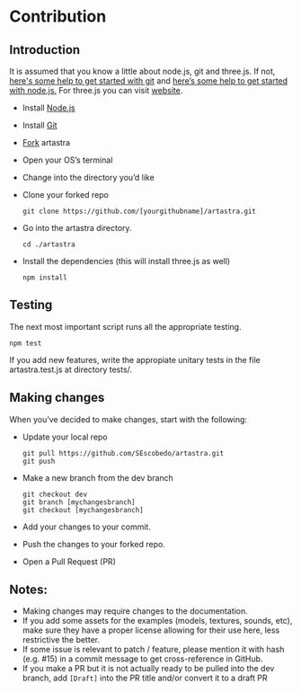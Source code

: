 # Contribution
## Introduction

It is assumed that you know a little about node.js, git and three.js. If not, [here's some help to get started with git](https://help.github.com/en/github/using-git) and [here’s some help to get started with node.js.](https://nodejs.org/en/docs/guides/getting-started-guide/)
For three.js you can visit [website](https://threejs.org/).

* Install [Node.js](https://nodejs.org/)
* Install [Git](https://git-scm.com/)
* [Fork](https://help.github.com/en/github/getting-started-with-github/fork-a-repo) artastra 
* Open your OS’s terminal
* Change into the directory you’d like
* Clone your forked repo

      git clone https://github.com/[yourgithubname]/artastra.git

* Go into the artastra directory.
        
      cd ./artastra

* Install the dependencies (this will install three.js as well)

      npm install

## Testing

The next most important script runs all the appropriate testing.

    npm test

If you add new features, write the appropiate unitary tests in the file artastra.test.js at directory tests/.


## Making changes

When you’ve decided to make changes, start with the following:

* Update your local repo
        
      git pull https://github.com/SEscobedo/artastra.git
      git push

* Make a new branch from the dev branch
        
      git checkout dev
      git branch [mychangesbranch]
      git checkout [mychangesbranch]

* Add your changes to your commit.
* Push the changes to your forked repo.
* Open a Pull Request (PR)

## Notes:

* Making changes may require changes to the documentation.
* If you add some assets for the examples (models, textures, sounds, etc), make sure they have a proper license allowing for their use here, less restrictive the better.
* If some issue is relevant to patch / feature, please mention it with hash (e.g. #15) in a commit message to get cross-reference in GitHub.
* If you make a PR but it is not actually ready to be pulled into the dev branch, add `[Draft]` into the PR title and/or convert it to a draft PR

